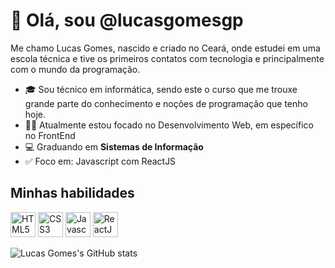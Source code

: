 # 👋 Olá, sou @lucasgomesgp
 
Me chamo Lucas Gomes, nascido e criado no Ceará, onde estudei em uma escola técnica e tive os primeiros contatos com tecnologia e principalmente com o mundo da programação.
- 🎓 Sou técnico em informática, sendo este o curso que me trouxe grande parte do conhecimento e noções de programação que tenho hoje.
- 👨‍💻 Atualmente estou focado no Desenvolvimento Web, em específico no FrontEnd 
- 💻 Graduando em **Sistemas de Informação**
- ✅ Foco em: Javascript com ReactJS

## Minhas habilidades
<img src="https://cdn.jsdelivr.net/gh/devicons/devicon/icons/html5/html5-original.svg" alt="HTML5" width="40" height="40" style="max-width:100%;"></img>
<img src="https://cdn.jsdelivr.net/gh/devicons/devicon/icons/css3/css3-original.svg" alt="CSS3" width="40" height="40" style="max-width:100%;"></img>
<img src="https://cdn.jsdelivr.net/gh/devicons/devicon/icons/javascript/javascript-original.svg" alt="Javascript" width="40" height="40" style="max-width:100%;"></img>
<img src="https://cdn.jsdelivr.net/gh/devicons/devicon/icons/react/react-original.svg" alt="ReactJS" width="40" height="40" style="max-width:100%;"></img>

![Lucas Gomes's GitHub stats](https://github-readme-stats.vercel.app/api?username=lucasgomesgp&show_icons=true&theme=radical)
